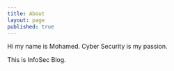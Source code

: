 ```yaml
---
title: About
layout: page
published: true
---
```


Hi my name is Mohamed. Cyber Security is my passion.

This is InfoSec Blog.
